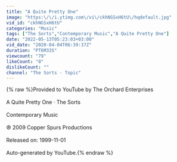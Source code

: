 ```yaml
---
title: "A Quite Pretty One"
image: "https:\/\/i.ytimg.com\/vi\/ckhNGSxH6tU\/hqdefault.jpg"
vid_id: "ckhNGSxH6tU"
categories: "Music"
tags: ["The Sorts","Contemporary Music","A Quite Pretty One"]
date: "2022-05-13T05:23:03+03:00"
vid_date: "2020-04-04T06:39:37Z"
duration: "PT6M33S"
viewcount: "79"
likeCount: "0"
dislikeCount: ""
channel: "The Sorts - Topic"
---
```

{% raw %}Provided to YouTube by The Orchard Enterprises<br /><br />A Quite Pretty One · The Sorts<br /><br />Contemporary Music<br /><br />℗ 2009 Copper Spurs Productions<br /><br />Released on: 1999-11-01<br /><br />Auto-generated by YouTube.{% endraw %}
